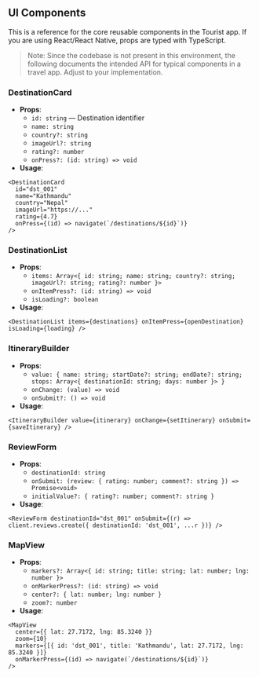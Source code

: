## UI Components

This is a reference for the core reusable components in the Tourist app. If you are using React/React Native, props are typed with TypeScript.

> Note: Since the codebase is not present in this environment, the following documents the intended API for typical components in a travel app. Adjust to your implementation.

### DestinationCard
- **Props**:
  - `id: string` — Destination identifier
  - `name: string`
  - `country?: string`
  - `imageUrl?: string`
  - `rating?: number`
  - `onPress?: (id: string) => void`
- **Usage**:
```tsx
<DestinationCard
  id="dst_001"
  name="Kathmandu"
  country="Nepal"
  imageUrl="https://..."
  rating={4.7}
  onPress={(id) => navigate(`/destinations/${id}`)}
/>
```

### DestinationList
- **Props**:
  - `items: Array<{ id: string; name: string; country?: string; imageUrl?: string; rating?: number }>`
  - `onItemPress?: (id: string) => void`
  - `isLoading?: boolean`
- **Usage**:
```tsx
<DestinationList items={destinations} onItemPress={openDestination} isLoading={loading} />
```

### ItineraryBuilder
- **Props**:
  - `value: { name: string; startDate?: string; endDate?: string; stops: Array<{ destinationId: string; days: number }> }`
  - `onChange: (value) => void`
  - `onSubmit?: () => void`
- **Usage**:
```tsx
<ItineraryBuilder value={itinerary} onChange={setItinerary} onSubmit={saveItinerary} />
```

### ReviewForm
- **Props**:
  - `destinationId: string`
  - `onSubmit: (review: { rating: number; comment?: string }) => Promise<void>`
  - `initialValue?: { rating?: number; comment?: string }`
- **Usage**:
```tsx
<ReviewForm destinationId="dst_001" onSubmit={(r) => client.reviews.create({ destinationId: 'dst_001', ...r })} />
```

### MapView
- **Props**:
  - `markers?: Array<{ id: string; title: string; lat: number; lng: number }>`
  - `onMarkerPress?: (id: string) => void`
  - `center?: { lat: number; lng: number }`
  - `zoom?: number`
- **Usage**:
```tsx
<MapView
  center={{ lat: 27.7172, lng: 85.3240 }}
  zoom={10}
  markers={[{ id: 'dst_001', title: 'Kathmandu', lat: 27.7172, lng: 85.3240 }]}
  onMarkerPress={(id) => navigate(`/destinations/${id}`)}
/>
```

